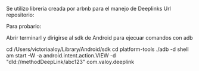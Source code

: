 Se utilizo libreria creada por arbnb para el manejo de Deeplinks
Url repositorio: 

Para probarlo:

Abrir terminarl y dirigirse al sdk de Android para ejecuar comandos con adb

cd /Users/victoriaaloy/Library/Android/sdk
cd platform-tools
./adb -d shell
am start -W -a android.intent.action.VIEW -d "dld://methodDeepLink/abc123" com.valoy.deeplink